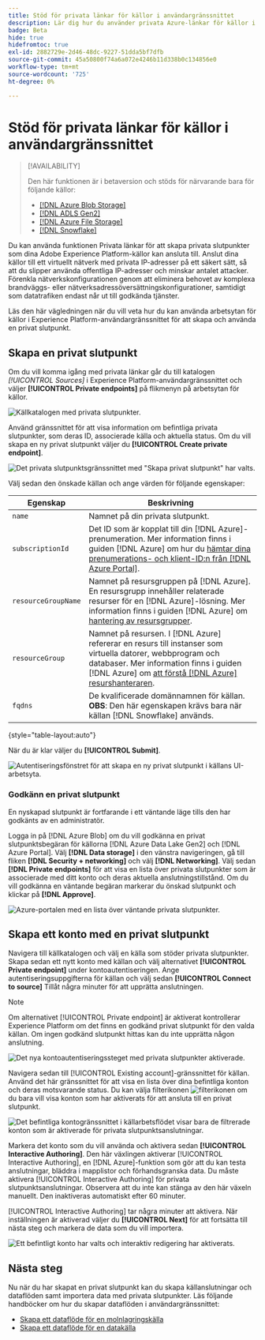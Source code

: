 ```yaml
---
title: Stöd för privata länkar för källor i användargränssnittet
description: Lär dig hur du använder privata Azure-länkar för källor i Experience Platform-gränssnittet.
badge: Beta
hide: true
hidefromtoc: true
exl-id: 2882729e-2d46-48dc-9227-51dda5bf7dfb
source-git-commit: 45a50800f74a6a072e4246b11d338b0c134856e0
workflow-type: tm+mt
source-wordcount: '725'
ht-degree: 0%

---
```


# Stöd för privata länkar för källor i användargränssnittet

>[!AVAILABILITY]
>
>Den här funktionen är i betaversion och stöds för närvarande bara för följande källor:
>
>* [[!DNL Azure Blob Storage]](../../connectors/cloud-storage/blob.md)
>* [[!DNL ADLS Gen2]](../../connectors/cloud-storage/adls-gen2.md)
>* [[!DNL Azure File Storage]](../../connectors/cloud-storage/azure-file-storage.md)
>* [[!DNL Snowflake]](../../connectors/databases/snowflake.md)

Du kan använda funktionen Privata länkar för att skapa privata slutpunkter som dina Adobe Experience Platform-källor kan ansluta till. Anslut dina källor till ett virtuellt nätverk med privata IP-adresser på ett säkert sätt, så att du slipper använda offentliga IP-adresser och minskar antalet attacker. Förenkla nätverkskonfigurationen genom att eliminera behovet av komplexa brandväggs- eller nätverksadressöversättningskonfigurationer, samtidigt som datatrafiken endast når ut till godkända tjänster.

Läs den här vägledningen när du vill veta hur du kan använda arbetsytan för källor i Experience Platform-användargränssnittet för att skapa och använda en privat slutpunkt.

## Skapa en privat slutpunkt

Om du vill komma igång med privata länkar går du till katalogen *[!UICONTROL Sources]* i Experience Platform-användargränssnittet och väljer **[!UICONTROL Private endpoints]** på flikmenyn på arbetsytan för källor.

![Källkatalogen med privata slutpunkter.](../../images/tutorials/private-links/catalog.png)

Använd gränssnittet för att visa information om befintliga privata slutpunkter, som deras ID, associerade källa och aktuella status. Om du vill skapa en ny privat slutpunkt väljer du **[!UICONTROL Create private endpoint]**.

![Det privata slutpunktsgränssnittet med &quot;Skapa privat slutpunkt&quot; har valts.](../../images/tutorials/private-links/private-endpoints.png)

Välj sedan den önskade källan och ange värden för följande egenskaper:

| Egenskap | Beskrivning |
| --- | --- |
| `name` | Namnet på din privata slutpunkt. |
| `subscriptionId` | Det ID som är kopplat till din [!DNL Azure]-prenumeration. Mer information finns i guiden [!DNL Azure] om hur du [hämtar dina prenumerations- och klient-ID:n från  [!DNL Azure Portal]](https://learn.microsoft.com/en-us/azure/azure-portal/get-subscription-tenant-id). |
| `resourceGroupName` | Namnet på resursgruppen på [!DNL Azure]. En resursgrupp innehåller relaterade resurser för en [!DNL Azure]-lösning. Mer information finns i guiden [!DNL Azure] om [hantering av resursgrupper](https://learn.microsoft.com/en-us/azure/azure-resource-manager/management/manage-resource-groups-portal). |
| `resourceGroup` | Namnet på resursen. I [!DNL Azure] refererar en resurs till instanser som virtuella datorer, webbprogram och databaser. Mer information finns i guiden [!DNL Azure] om [att förstå  [!DNL Azure] resurshanteraren](https://learn.microsoft.com/en-us/azure/azure-resource-manager/management/overview). |
| `fqdns` | De kvalificerade domännamnen för källan. **OBS**: Den här egenskapen krävs bara när källan [!DNL Snowflake] används. |

{style="table-layout:auto"}

När du är klar väljer du **[!UICONTROL Submit]**.

![Autentiseringsfönstret för att skapa en ny privat slutpunkt i källans UI-arbetsyta.](../../images/tutorials/private-links/create-private-endpoint.png)

### Godkänn en privat slutpunkt

En nyskapad slutpunkt är fortfarande i ett väntande läge tills den har godkänts av en administratör.

Logga in på [!DNL Azure Blob] om du vill godkänna en privat slutpunktsbegäran för källorna [!DNL Azure Data Lake Gen2] och [!DNL Azure Portal]. Välj **[!DNL Data storage]** i den vänstra navigeringen, gå till fliken **[!DNL Security + networking]** och välj **[!DNL Networking]**. Välj sedan **[!DNL Private endpoints]** för att visa en lista över privata slutpunkter som är associerade med ditt konto och deras aktuella anslutningstillstånd. Om du vill godkänna en väntande begäran markerar du önskad slutpunkt och klickar på **[!DNL Approve]**.

![Azure-portalen med en lista över väntande privata slutpunkter.](../../images/tutorials/private-links/azure.png)

## Skapa ett konto med en privat slutpunkt

Navigera till källkatalogen och välj en källa som stöder privata slutpunkter. Skapa sedan ett nytt konto med källan och välj alternativet **[!UICONTROL Private endpoint]** under kontoautentiseringen. Ange autentiseringsuppgifterna för källan och välj sedan **[!UICONTROL Connect to source]** Tillåt några minuter för att upprätta anslutningen.

>[!NOTE]
>
>Om alternativet [!UICONTROL Private endpoint] är aktiverat kontrollerar Experience Platform om det finns en godkänd privat slutpunkt för den valda källan. Om ingen godkänd slutpunkt hittas kan du inte upprätta någon anslutning.

![Det nya kontoautentiseringssteget med privata slutpunkter aktiverade.](../../images/tutorials/private-links/new-account.png)

Navigera sedan till [!UICONTROL Existing account]-gränssnittet för källan. Använd det här gränssnittet för att visa en lista över dina befintliga konton och deras motsvarande status. Du kan välja filterikonen ![filterikonen](../../../images/icons/filter.png) om du bara vill visa konton som har aktiverats för att ansluta till en privat slutpunkt.

![Det befintliga kontogränssnittet i källarbetsflödet visar bara de filtrerade konton som är aktiverade för privata slutpunktsanslutningar.](../../images/tutorials/private-links/existing-private-endpoints.png)

Markera det konto som du vill använda och aktivera sedan **[!UICONTROL Interactive Authoring]**. Den här växlingen aktiverar [!UICONTROL Interactive Authoring], en [!DNL Azure]-funktion som gör att du kan testa anslutningar, bläddra i mapplistor och förhandsgranska data. Du måste aktivera [!UICONTROL Interactive Authoring] för privata slutpunktsanslutningar. Observera att du inte kan stänga av den här växeln manuellt. Den inaktiveras automatiskt efter 60 minuter.

[!UICONTROL Interactive Authoring] tar några minuter att aktivera. När inställningen är aktiverad väljer du **[!UICONTROL Next]** för att fortsätta till nästa steg och markera de data som du vill importera.

![Ett befintligt konto har valts och interaktiv redigering har aktiverats.](../../images/tutorials/private-links/interactive-authoring.png)

## Nästa steg

Nu när du har skapat en privat slutpunkt kan du skapa källanslutningar och dataflöden samt importera data med privata slutpunkter. Läs följande handböcker om hur du skapar dataflöden i användargränssnittet:

* [Skapa ett dataflöde för en molnlagringskälla](../ui/dataflow/batch/cloud-storage.md)
* [Skapa ett dataflöde för en datakälla](../ui/dataflow/databases.md)
